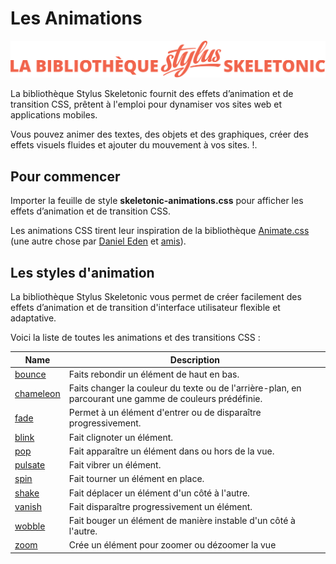 # Les Animations

![Bannière représentant la bibliothèque Stylus Skeletonic](./assets/skeletonic-stylus-titre.svg)

La bibliothèque Stylus Skeletonic fournit des effets d’animation et de transition CSS, prêtent à l'emploi pour dynamiser vos sites web et applications mobiles.

Vous pouvez animer des textes, des objets et des graphiques, créer des effets visuels fluides et ajouter du mouvement à vos sites. !.

## Pour commencer

Importer la feuille de style **skeletonic-animations.css** pour afficher les effets d’animation et de transition CSS.

Les animations CSS tirent leur inspiration de la bibliothèque [Animate.css](https://animate.style) (une autre chose par [Daniel Eden](https://daneden.me) et [amis](https://animate.style/#contributors)).

## Les styles d'animation

La bibliothèque Stylus Skeletonic vous permet de créer facilement des effets d’animation et de transition d'interface utilisateur flexible et adaptative.

Voici la liste de toutes les animations et des transitions CSS :

| Name          | Description                                     |
| ------------- | ----------------------------------------------- |
| [bounce](animations/bounce.md)         | Faits rebondir un élément de haut en bas. |
| [chameleon](animations/chameleon.md)   | Faits changer la couleur du texte ou de l'arrière-plan, en parcourant une gamme de couleurs prédéfinie. |
| [fade](animations/fade.md)             | Permet à un élément d'entrer ou de disparaître progressivement. |
| [blink](animations/blink.md)           | Fait clignoter un élément. |
| [pop](animations/pop.md)               | Fait apparaître un élément dans ou hors de la vue. |
| [pulsate](animations/pulsate.md)       | Fait vibrer un élément. |
| [spin](animations/spin.md)             | Fait tourner un élément en place. |
| [shake](animations/shake.md)           | Fait déplacer un élément d'un côté à l'autre. |
| [vanish](animations/vanish.md)         | Fait disparaître progressivement un élément. |
| [wobble](animations/wobble.md)         | Fait bouger un élément de manière instable d'un côté à l'autre. |
| [zoom](animations/zoom.md)             | Crée un élément pour zoomer ou dézoomer la vue |
